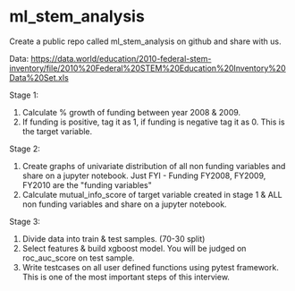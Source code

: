 # ml_stem_analysis
Create a public repo called ml_stem_analysis on github and share with us.
 
Data: https://data.world/education/2010-federal-stem-inventory/file/2010%20Federal%20STEM%20Education%20Inventory%20Data%20Set.xls
 
Stage 1:
1) Calculate % growth of funding between year 2008 & 2009.
2) If funding is positive, tag it as 1, if funding is negative tag it as 0. This is the target variable.
 
Stage 2:
1) Create graphs of univariate distribution of all non funding variables and share on a jupyter notebook. Just FYI - Funding FY2008, FY2009, FY2010 are the "funding variables"
2) Calculate mutual_info_score of target variable created in stage 1 & ALL non funding variables and share on a jupyter notebook.
 
Stage 3:
1) Divide data into train & test samples. (70-30 split)
2) Select features & build xgboost model. You will be judged on roc_auc_score on test sample.
3) Write testcases on all user defined functions using pytest framework. This is one of the most important steps of this interview.
